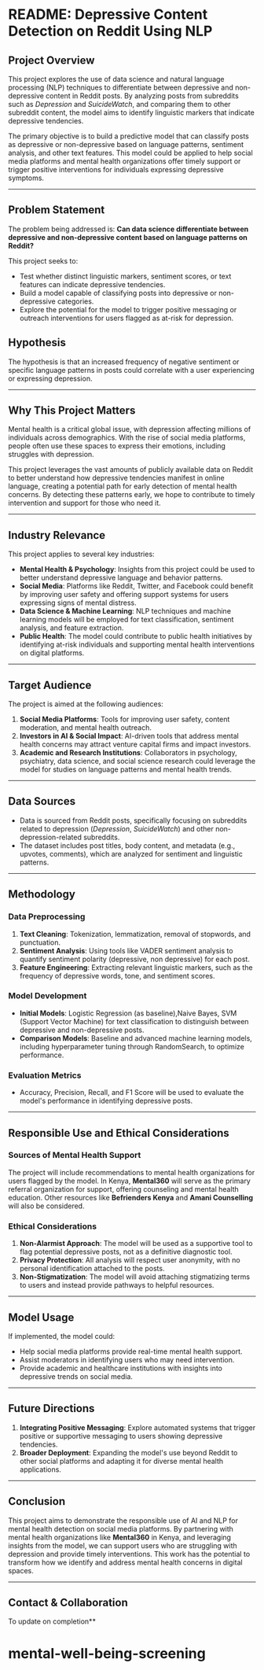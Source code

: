 # README: Depressive Content Detection on Reddit Using NLP

## Project Overview

This project explores the use of data science and natural language processing (NLP) techniques to differentiate between depressive and non-depressive content in Reddit posts. By analyzing posts from subreddits such as *Depression* and *SuicideWatch*, and comparing them to other subreddit content, the model aims to identify linguistic markers that indicate depressive tendencies.

The primary objective is to build a predictive model that can classify posts as depressive or non-depressive based on language patterns, sentiment analysis, and other text features. This model could be applied to help social media platforms and mental health organizations offer timely support or trigger positive interventions for individuals expressing depressive symptoms.

---

## Problem Statement

The problem being addressed is: **Can data science differentiate between depressive and non-depressive content based on language patterns on Reddit?**

This project seeks to:
- Test whether distinct linguistic markers, sentiment scores, or text features can indicate depressive tendencies.
- Build a model capable of classifying posts into depressive or non-depressive categories.
- Explore the potential for the model to trigger positive messaging or outreach interventions for users flagged as at-risk for depression.

## Hypothesis

The hypothesis is that an increased frequency of negative sentiment or specific language patterns in posts could correlate with a user experiencing or expressing depression.

---

## Why This Project Matters

Mental health is a critical global issue, with depression affecting millions of individuals across demographics. With the rise of social media platforms, people often use these spaces to express their emotions, including struggles with depression. 

This project leverages the vast amounts of publicly available data on Reddit to better understand how depressive tendencies manifest in online language, creating a potential path for early detection of mental health concerns. By detecting these patterns early, we hope to contribute to timely intervention and support for those who need it.

---

## Industry Relevance

This project applies to several key industries:
- **Mental Health & Psychology**: Insights from this project could be used to better understand depressive language and behavior patterns.
- **Social Media**: Platforms like Reddit, Twitter, and Facebook could benefit by improving user safety and offering support systems for users expressing signs of mental distress.
- **Data Science & Machine Learning**: NLP techniques and machine learning models will be employed for text classification, sentiment analysis, and feature extraction.
- **Public Health**: The model could contribute to public health initiatives by identifying at-risk individuals and supporting mental health interventions on digital platforms.

---

## Target Audience

The project is aimed at the following audiences:
1. **Social Media Platforms**: Tools for improving user safety, content moderation, and mental health outreach.
2. **Investors in AI & Social Impact**: AI-driven tools that address mental health concerns may attract venture capital firms and impact investors.
3. **Academic and Research Institutions**: Collaborators in psychology, psychiatry, data science, and social science research could leverage the model for studies on language patterns and mental health trends.

---

## Data Sources

- Data is sourced from Reddit posts, specifically focusing on subreddits related to depression (*Depression*, *SuicideWatch*) and other non-depression-related subreddits.
- The dataset includes post titles, body content, and metadata (e.g., upvotes, comments), which are analyzed for sentiment and linguistic patterns.

---

## Methodology

### Data Preprocessing
1. **Text Cleaning**: Tokenization, lemmatization, removal of stopwords, and punctuation.
2. **Sentiment Analysis**: Using tools like VADER sentiment analysis to quantify sentiment polarity (depressive, non depressive) for each post.
3. **Feature Engineering**: Extracting relevant linguistic markers, such as the frequency of depressive words, tone, and sentiment scores.
   
### Model Development
- **Initial Models**: Logistic Regression (as baseline),Naive Bayes, SVM (Support Vector Machine) for text classification to distinguish between depressive and non-depressive posts.
- **Comparison Models**: Baseline and advanced machine learning models, including hyperparameter tuning through RandomSearch, to optimize performance.
  
### Evaluation Metrics
- Accuracy, Precision, Recall, and F1 Score will be used to evaluate the model's performance in identifying depressive posts.

---

## Responsible Use and Ethical Considerations

### Sources of Mental Health Support

The project will include recommendations to mental health organizations for users flagged by the model. In Kenya, **Mental360** will serve as the primary referral organization for support, offering counseling and mental health education. Other resources like **Befrienders Kenya** and **Amani Counselling** will also be considered.

### Ethical Considerations

1. **Non-Alarmist Approach**: The model will be used as a supportive tool to flag potential depressive posts, not as a definitive diagnostic tool.
2. **Privacy Protection**: All analysis will respect user anonymity, with no personal identification attached to the posts.
3. **Non-Stigmatization**: The model will avoid attaching stigmatizing terms to users and instead provide pathways to helpful resources.

---

## Model Usage

If implemented, the model could:
- Help social media platforms provide real-time mental health support.
- Assist moderators in identifying users who may need intervention.
- Provide academic and healthcare institutions with insights into depressive trends on social media.

---

## Future Directions

1. **Integrating Positive Messaging**: Explore automated systems that trigger positive or supportive messaging to users showing depressive tendencies.
2. **Broader Deployment**: Expanding the model's use beyond Reddit to other social platforms and adapting it for diverse mental health applications.

---

## Conclusion

This project aims to demonstrate the responsible use of AI and NLP for mental health detection on social media platforms. By partnering with mental health organizations like **Mental360** in Kenya, and leveraging insights from the model, we can support users who are struggling with depression and provide timely interventions. This work has the potential to transform how we identify and address mental health concerns in digital spaces.

---

## Contact & Collaboration

To update on completion**

# mental-well-being-screening
